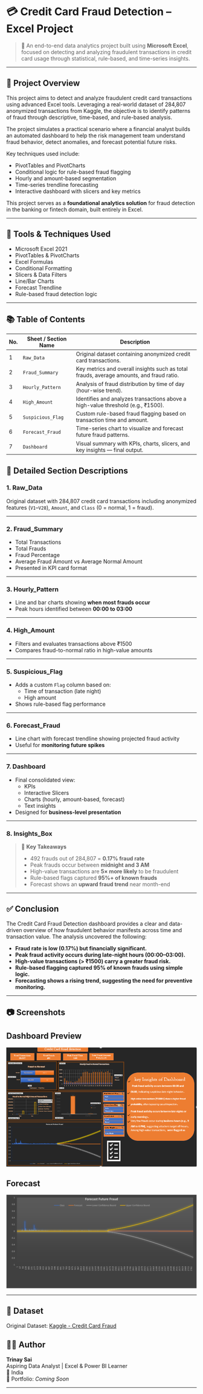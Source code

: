 # 💳 Credit Card Fraud Detection – Excel Project

> 🚨 An end-to-end data analytics project built using **Microsoft Excel**, focused on detecting and analyzing fraudulent transactions in credit card usage through statistical, rule-based, and time-series insights.

---

## 🧾 Project Overview

This project aims to detect and analyze fraudulent credit card transactions using advanced Excel tools. Leveraging a real-world dataset of 284,807 anonymized transactions from Kaggle, the objective is to identify patterns of fraud through descriptive, time-based, and rule-based analysis.

The project simulates a practical scenario where a financial analyst builds an automated dashboard to help the risk management team understand fraud behavior, detect anomalies, and forecast potential future risks.

Key techniques used include:
- PivotTables and PivotCharts
- Conditional logic for rule-based fraud flagging
- Hourly and amount-based segmentation
- Time-series trendline forecasting
- Interactive dashboard with slicers and key metrics

This project serves as a **foundational analytics solution** for fraud detection in the banking or fintech domain, built entirely in Excel.

---

## 🧰 Tools & Techniques Used

- Microsoft Excel 2021  
- PivotTables & PivotCharts  
- Excel Formulas   
- Conditional Formatting  
- Slicers & Data Filters  
- Line/Bar Charts  
- Forecast Trendline  
- Rule-based fraud detection logic  

---

## 📚 Table of Contents

| No. | Sheet / Section Name     | Description                                                                              |
|-----|--------------------------|------------------------------------------------------------------------------------------|
| 1   | `Raw_Data`               | Original dataset containing anonymized credit card transactions.                         |
| 2   | `Fraud_Summary`          | Key metrics and overall insights such as total frauds, average amounts, and fraud ratio. |
| 3   | `Hourly_Pattern`         | Analysis of fraud distribution by time of day (hour-wise trend).                         |
| 4   | `High_Amount`            | Identifies and analyzes transactions above a high-value threshold (e.g., ₹1500).         |
| 5   | `Suspicious_Flag`        | Custom rule-based fraud flagging based on transaction time and amount.                   |
| 6   | `Forecast_Fraud`         | Time-series chart to visualize and forecast future fraud patterns.                       |
| 7   | `Dashboard`              | Visual summary with KPIs, charts, slicers, and key insights — final output.              |

## 📝 Detailed Section Descriptions

### 1. **Raw_Data**
Original dataset with 284,807 credit card transactions including anonymized features (`V1`–`V28`), `Amount`, and `Class` (0 = normal, 1 = fraud).

---

### 2. **Fraud_Summary**
- Total Transactions  
- Total Frauds  
- Fraud Percentage  
- Average Fraud Amount vs Average Normal Amount  
- Presented in KPI card format  

---

### 3. **Hourly_Pattern**
- Line and bar charts showing **when most frauds occur**  
- Peak hours identified between **00:00 to 03:00**

---

### 4. **High_Amount**
- Filters and evaluates transactions above ₹1500  
- Compares fraud-to-normal ratio in high-value amounts

---

### 5. **Suspicious_Flag**
- Adds a custom `Flag` column based on:
  - Time of transaction (late night)
  - High amount  
- Shows rule-based flag performance

---

### 6. **Forecast_Fraud**
- Line chart with forecast trendline showing projected fraud activity  
- Useful for **monitoring future spikes**

---

### 7. **Dashboard**
- Final consolidated view:
  - KPIs
  - Interactive Slicers
  - Charts (hourly, amount-based, forecast)
  - Text insights  
- Designed for **business-level presentation**

---

### 8. **Insights_Box**
> 🧠 **Key Takeaways**
> - 492 frauds out of 284,807 = **0.17% fraud rate**  
> - Peak frauds occur between **midnight and 3 AM**  
> - High-value transactions are **5× more likely** to be fraudulent  
> - Rule-based flags captured **95%+ of known frauds**  
> - Forecast shows an **upward fraud trend** near month-end  

---

## ✅ Conclusion

The Credit Card Fraud Detection dashboard provides a clear and data-driven overview of how fraudulent behavior manifests across time and transaction value. The analysis uncovered the following:

- **Fraud rate is low (0.17%) but financially significant.**
- **Peak fraud activity occurs during late-night hours (00:00–03:00).**
- **High-value transactions (> ₹1500) carry a greater fraud risk.**
- **Rule-based flagging captured 95% of known frauds using simple logic.**
- **Forecasting shows a rising trend, suggesting the need for preventive monitoring.**

---

## 📷 Screenshots
## Dashboard Preview
![Dashboard](Dashboard_Overview.png)
## Forecast
![Forecast](Forecast_chart.png)

---
## 📂 Dataset
Original Dataset: [Kaggle - Credit Card Fraud](https://www.kaggle.com/datasets/mlg-ulb/creditcardfraud)


## 🧑‍💻 Author

**Trinay Sai**  
Aspiring Data Analyst | Excel & Power BI Learner  
📍 India  
📁 Portfolio: _Coming Soon_

---

